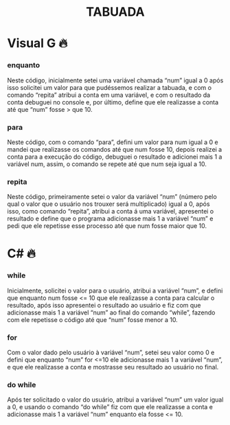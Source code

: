 <h1 align="center">TABUADA</h1>

# Visual G 🔥
### enquanto
Neste código, inicialmente setei uma variável chamada “num” igual a 0 após isso solicitei um valor para que pudéssemos realizar a tabuada, e com o comando “repita” atribui a conta em uma variável, e com o resultado da conta debuguei no console e, por último, define que ele realizasse a conta até que “num” fosse > que 10.

### para
Neste código, com o comando “para”, defini um valor para num igual a 0 e mandei que realizasse os comandos até que num fosse 10, depois realizei a conta para a execução do código, debuguei o resultado e adicionei mais 1 a variável num, assim, o comando se repete até que num seja igual a 10.

### repita
Neste código, primeiramente setei o valor da variável “num” (número pelo qual o valor que o usuário nos trouxer será multiplicado) igual a 0, após isso, como comando “repita”, atribui a conta á uma variável, apresentei o resultado e define que o programa adicionasse mais 1 a variável “num” e pedi que ele repetisse esse processo até que num fosse maior que 10.

# C# 🔥
### while
Inicialmente, solicitei o valor para o usuário, atribui a variável “num”, e defini que enquanto num fosse <= 10 que ele realizasse a conta para calcular o resultado, após isso apresentei o resultado ao usuário e fiz com que adicionasse mais 1 a variável “num” ao final do comando “while”, fazendo com ele repetisse o código até que “num” fosse menor a 10.
### for
Com o valor dado pelo usuário à variável “num”, setei seu valor como 0 e defini que enquanto “num” for <=10 ele adicionasse mais 1 a variável “num”, e que ele realizasse a conta e mostrasse seu resultado ao usuário no final.
### do while
Após ter solicitado o valor do usuário, atribui a variável “num” um valor igual a 0, e usando o comando “do while” fiz com que ele realizasse a conta e adicionasse mais 1 a variável “num” enquanto ela fosse <= 10. 
